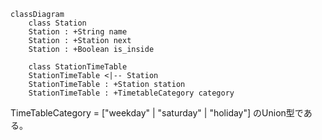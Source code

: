 ```mermaid
classDiagram
    class Station
    Station : +String name
    Station : +Station next
    Station : +Boolean is_inside

    class StationTimeTable
    StationTimeTable <|-- Station
    StationTimeTable : +Station station
    StationTimeTable : +TimetableCategory category 

```
TimeTableCategory = ["weekday" | "saturday" | "holiday"] のUnion型である。
